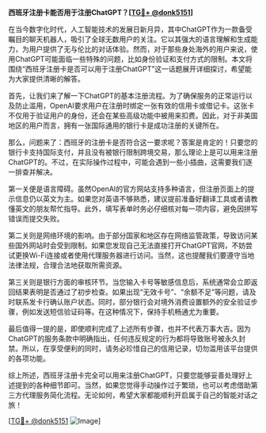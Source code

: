 **西班牙注册卡能否用于注册ChatGPT？[[TG💪+ @donk5151](https://t.me/s/donk5151)]**

在当今数字化时代，人工智能技术的发展日新月异，其中ChatGPT作为一款备受瞩目的聊天机器人，吸引了全球无数用户的关注。它以其强大的语言理解和生成能力，为用户提供了无与伦比的对话体验。然而，对于那些身处海外的用户来说，使用ChatGPT可能面临一些特殊的问题，比如身份验证和支付方式的限制。本文将围绕“西班牙注册卡是否可以用于注册ChatGPT”这一话题展开详细探讨，希望能为大家提供清晰的解答。

首先，让我们来了解一下ChatGPT的基本注册流程。为了确保服务的正常运行以及防止滥用，OpenAI要求用户在注册时绑定一张有效的信用卡或借记卡。这张卡不仅用于验证用户的身份，还会在某些高级功能中被用来扣费。因此，对于非美国地区的用户而言，拥有一张国际通用的银行卡是成功注册的关键所在。

那么，问题来了：西班牙的注册卡是否符合这一要求呢？答案是肯定的！只要您的银行卡支持国际支付，并且没有被银行限制跨境交易，那么理论上是可以用来注册ChatGPT的。不过，在实际操作过程中，可能会遇到一些小插曲，这需要我们逐一排查并解决。

第一关便是语言障碍。虽然OpenAI的官方网站支持多种语言，但注册页面上的提示信息仍以英文为主。如果您对英语不够熟悉，建议提前准备好翻译工具或者请教懂英文的朋友帮忙指导。此外，填写表单时务必仔细核对每一项内容，避免因拼写错误而提交失败。

第二关则是网络环境的影响。由于部分国家和地区存在网络监管政策，导致访问某些国外网站时会受到限制。如果您发现自己无法直接打开ChatGPT官网，不妨尝试更换Wi-Fi连接或者使用代理服务器进行访问。当然，这也提醒我们要遵守当地法律法规，合理合法地获取所需资源。

第三关则是银行方面的审核环节。当您输入卡号等敏感信息后，系统通常会立即返回结果表明是否通过了初步检查。如果出现“无效卡号”、“余额不足”等问题，请及时联系发卡行确认账户状态。同时，部分银行会对境外消费设置额外的安全验证步骤，例如发送短信验证码等。在这种情况下，保持手机畅通尤为重要。

最后值得一提的是，即使顺利完成了上述所有步骤，也并不代表万事大吉。因为ChatGPT的服务条款中明确指出，任何违反规定的行为都将导致账号被永久封禁。所以，在享受便利的同时，请务必珍惜自己的信用记录，切勿滥用该平台提供的各项功能。

综上所述，西班牙注册卡完全可以用来注册ChatGPT，只要您能够妥善处理好上述提到的各种细节即可。当然，如果您觉得手动操作过于繁琐，也可以考虑借助第三方代理服务简化流程。无论如何，希望大家都能顺利开启属于自己的智能对话之旅！

[[TG💪+ @donk5151](https://t.me/s/donk5151) ![Image](https://i.postimg.cc/rwNCRYN7/Snipaste-2025-04-30-17-27-05.png)]